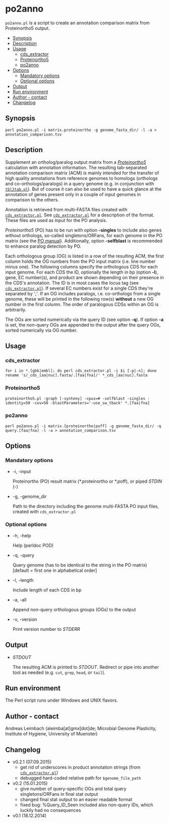 po2anno
=======

`po2anno.pl` is a script to create an annotation comparison matrix from Proteinortho5 output.

* [Synopsis](#synopsis)
* [Description](#description)
* [Usage](#usage)
  * [cds_extractor](#cds_extractor)
  * [Proteinortho5](#proteinortho5)
  * [po2anno](#po2anno)
* [Options](#options)
  * [Mandatory options](#mandatory-options)
  * [Optional options](#optional-options)
* [Output](#output)
* [Run environment](#run-environment)
* [Author - contact](#author---contact)
* [Changelog](#changelog)

## Synopsis

    perl po2anno.pl -i matrix.proteinortho -g genome_fasta_dir/ -l -a > annotation_comparison.tsv

## Description

Supplement an ortholog/paralog output matrix from a
[*Proteinortho5*](http://www.bioinf.uni-leipzig.de/Software/proteinortho/)
calculation with annotation information. The resulting tab-separated
annotation comparison matrix (ACM) is mainly intended for the
transfer of high quality annotations from reference genomes to
homologs (orthologs and co-orthologs/paralogs) in a query genome
(e.g. in conjunction with [`tbl2tab.pl`](/tbl2tab)). But of course
it can also be used to have a quick glance at the annotation of
genes present only in a couple of input genomes in comparison to the
others.

Annotation is retrieved from multi-FASTA files created with
[`cds_extractor.pl`](/cds_extractor). See
[`cds_extractor.pl`](/cds_extractor) for a description of the
format. These files are used as input for the PO analysis.

*Proteinortho5* (PO) has to be run with option **-singles** to include
also genes without orthologs, so-called singletons/ORFans, for each
genome in the PO matrix (see the
[PO manual](http://www.bioinf.uni-leipzig.de/Software/proteinortho/manual.html)).
Additionally, option **-selfblast** is recommended to enhance paralog
detection by PO.

Each orthologous group (OG) is listed in a row of the resulting ACM,
the first column holds the OG numbers from the PO input matrix (i.e.
line number minus one). The following columns specify the
orthologous CDS for each input genome. For each CDS the ID,
optionally the length in bp (option **-l**), gene, EC number(s), and
product are shown depending on their presence in the CDS's
annotation. The ID is in most cases the locus tag (see
[`cds_extractor.pl`](/cds_extractor)). If several EC numbers exist
for a single CDS they're separated by ';'. If an OG includes
paralogs, i.e. co-orthologs from a single genome, these will be
printed in the following row(s) **without** a new OG number in the
first column. The order of paralogous CDSs within an OG is
arbitrarily.

The OGs are sorted numerically via the query ID (see option **-q**).
If option **-a** is set, the non-query OGs are appended to the output
after the query OGs, sorted numerically via OG number.

## Usage

### cds_extractor

    for i in *.[gbk|embl]; do perl cds_extractor.pl -i $i [-p|-n]; done
    rename 's/_cds_[aa|nuc].fasta/.[faa|fna]/' *_cds_[aa|nuc].fasta

### Proteinortho5

    proteinortho5.pl -graph [-synteny] -cpus=# -selfblast -singles -identity=50 -cov=50 -blastParameters='-use_sw_tback' *.[faa|fna]

### po2anno

    perl po2anno.pl -i matrix.[proteinortho|poff] -g genome_fasta_dir/ -q query.[faa|fna] -l -a > annotation_comparison.tsv

## Options

### Mandatory options

- -i, -input

    Proteinortho (PO) result matrix (\*.proteinortho or \*.poff), or piped *STDIN* (-)

- -g, -genome_dir

    Path to the directory including the genome multi-FASTA PO input files, created with `cds_extractor.pl`

### Optional options

- -h, -help

    Help (perldoc POD)

- -q, -query

    Query genome (has to be identical to the string in the PO matrix) [default = first one in alphabetical order]

- -l, -length

    Include length of each CDS in bp

- -a, -all

    Append non-query orthologous groups (OGs) to the output

- -v, -version

    Print version number to *STDERR*

## Output

- *STDOUT*

    The resulting ACM is printed to *STDOUT*. Redirect or pipe into another tool as needed (e.g. `cut`, `grep`, `head`, or `tail`).

## Run environment

The Perl script runs under Windows and UNIX flavors.

## Author - contact

Andreas Leimbach (aleimba[at]gmx[dot]de; Microbial Genome Plasticity, Institute of Hygiene, University of Muenster)

## Changelog

* v0.2.1 (07.09.2015)
    * get rid of underscores in product annotation strings (from [`cds_extractor.pl`](/cds_extractor))
    * debugged hard-coded relative path for `$genome_file_path`
* v0.2 (15.01.2015)
    * give number of query-specific OGs and total query singletons/ORFans in final stat output
    * changed final stat output to an easier readable format
    * fixed bug: %Query_ID_Seen included also non-query IDs, which luckily had no consequences
* v0.1 (18.12.2014)
